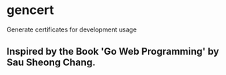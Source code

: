 # gencert

Generate certificates for development usage

## Inspired by the Book 'Go Web Programming' by Sau Sheong Chang.

